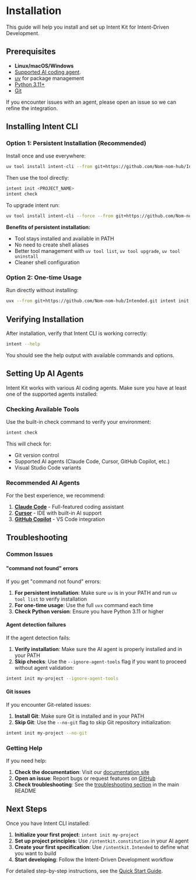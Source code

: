 # Installation

This guide will help you install and set up Intent Kit for Intent-Driven Development.

## Prerequisites

- **Linux/macOS/Windows**
- [Supported AI coding agent](../README.md#supported-ai-agents).
- [uv](https://docs.astral.sh/uv/) for package management
- [Python 3.11+](https://www.python.org/downloads/)
- [Git](https://git-scm.com/downloads)

If you encounter issues with an agent, please open an issue so we can refine the integration.

## Installing Intent CLI

### Option 1: Persistent Installation (Recommended)

Install once and use everywhere:

```bash
uv tool install intent-cli --from git+https://github.com/Nom-nom-hub/Intended.git
```

Then use the tool directly:

```bash
intent init <PROJECT_NAME>
intent check
```

To upgrade intent run:

```bash
uv tool install intent-cli --force --from git+https://github.com/Nom-nom-hub/Intended.git
```

**Benefits of persistent installation:**

- Tool stays installed and available in PATH
- No need to create shell aliases
- Better tool management with `uv tool list`, `uv tool upgrade`, `uv tool uninstall`
- Cleaner shell configuration

### Option 2: One-time Usage

Run directly without installing:

```bash
uvx --from git+https://github.com/Nom-nom-hub/Intended.git intent init <PROJECT_NAME>
```

## Verifying Installation

After installation, verify that Intent CLI is working correctly:

```bash
intent --help
```

You should see the help output with available commands and options.

## Setting Up AI Agents

Intent Kit works with various AI coding agents. Make sure you have at least one of the supported agents installed:

### Checking Available Tools

Use the built-in check command to verify your environment:

```bash
intent check
```

This will check for:

- Git version control
- Supported AI agents (Claude Code, Cursor, GitHub Copilot, etc.)
- Visual Studio Code variants

### Recommended AI Agents

For the best experience, we recommend:

1. **[Claude Code](https://docs.anthropic.com/en/docs/claude-code/setup)** - Full-featured coding assistant
2. **[Cursor](https://cursor.sh/)** - IDE with built-in AI support
3. **[GitHub Copilot](https://github.com/features/copilot)** - VS Code integration

## Troubleshooting

### Common Issues

#### "command not found" errors

If you get "command not found" errors:

1. **For persistent installation**: Make sure `uv` is in your PATH and run `uv tool list` to verify installation
2. **For one-time usage**: Use the full `uvx` command each time
3. **Check Python version**: Ensure you have Python 3.11 or higher

#### Agent detection failures

If the agent detection fails:

1. **Verify installation**: Make sure the AI agent is properly installed and in your PATH
2. **Skip checks**: Use the `--ignore-agent-tools` flag if you want to proceed without agent validation:

```bash
intent init my-project --ignore-agent-tools
```

#### Git issues

If you encounter Git-related issues:

1. **Install Git**: Make sure Git is installed and in your PATH
2. **Skip Git**: Use the `--no-git` flag to skip Git repository initialization:

```bash
intent init my-project --no-git
```

### Getting Help

If you need help:

1. **Check the documentation**: Visit our [documentation site](https://github.github.io/intent-kit/)
2. **Open an issue**: Report bugs or request features on [GitHub](https://github.com/Nom-nom-hub/Intended/issues)
3. **Check troubleshooting**: See the [troubleshooting section](../README.md#troubleshooting) in the main README

## Next Steps

Once you have Intent CLI installed:

1. **Initialize your first project**: `intent init my-project`
2. **Set up project principles**: Use `/intentkit.constitution` in your AI agent
3. **Create your first specification**: Use `/intentkit.Intended` to define what you want to build
4. **Start developing**: Follow the Intent-Driven Development workflow

For detailed step-by-step instructions, see the [Quick Start Guide](quickstart.md).
